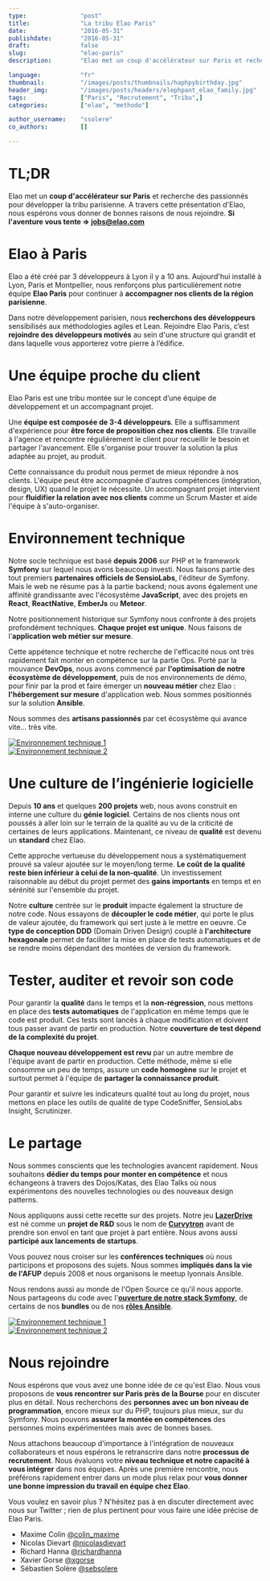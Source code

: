 ```yaml
---
type:               "post"
title:              "La tribu Elao Paris"
date:               "2016-05-31"
publishdate:        "2016-05-31"
draft:              false
slug:               "elao-paris"
description:        "Elao met un coup d'accélérateur sur Paris et recherche des passionnés pour développer la tribu parisienne. A travers cette présentation d'Elao, nous espérons vous donner de bonnes raisons de nous rejoindre."

language:           "fr"
thumbnail:          "/images/posts/thumbnails/haphpybirthday.jpg"
header_img:         "/images/posts/headers/elephpant_elao_family.jpg"
tags:               ["Paris", "Recrutement", "Tribu",]
categories:         ["elao", "methodo"]

author_username:    "ssolere"
co_authors:         []

---
```


# TL;DR 

Elao met un **coup d'accélérateur sur Paris** et recherche des passionnés pour développer la tribu parisienne. A travers cette présentation d'Elao, nous espérons vous donner de bonnes raisons de nous rejoindre. **Si l'aventure vous tente => [jobs@elao.com](mailto:jobs@elao.com)** <!--more-->

# Elao à Paris

Elao a été créé par 3 développeurs à Lyon il y a 10 ans. Aujourd'hui installé à Lyon, Paris et Montpellier, nous renforçons plus particulièrement notre équipe **Elao Paris**  pour continuer à **accompagner nos clients de la région parisienne**.

Dans notre développement parisien, nous **recherchons des développeurs** sensibilisés aux méthodologies agiles et Lean. Rejoindre Elao Paris, c’est **rejoindre des développeurs motivés** au sein d'une structure qui grandit et dans laquelle vous apporterez votre pierre à l’édifice.

# Une équipe proche du client

Elao Paris est une tribu montée sur le concept d’une équipe de développement et un accompagnant projet. 

Une **équipe est composée de 3-4 développeurs**. Elle a suffisamment d'expérience pour **être force de proposition chez nos clients**. Elle travaille à l'agence et rencontre régulièrement le client pour recueillir le besoin et partager l'avancement. Elle s'organise pour trouver la solution la plus adaptée au projet, au produit.

Cette connaissance du produit nous permet de mieux répondre à nos clients. L'équipe peut être accompagnée d'autres compétences (intégration, design, UX) quand le projet le nécessite. Un accompagnant projet intervient pour **fluidifier la relation avec nos clients** comme un Scrum Master et aide l'équipe à s'auto-organiser.

# Environnement technique

Notre socle technique est basé **depuis 2006** sur PHP et le framework **Symfony** sur lequel nous avons beaucoup investi. Nous faisons partie des tout premiers **partenaires officiels de SensioLabs**, l'éditeur de Symfony. Mais le web ne résume pas à la partie backend; nous avons également une affinité grandissante avec l'écosystème **JavaScript**, avec des projets en **React**, **ReactNative**, **EmberJs** ou **Meteor**.

Notre positionnement historique sur Symfony nous confronte à des projets profondément techniques. **Chaque projet est unique**. Nous faisons de l'**application web métier sur mesure**. 

Cette appétence technique et notre recherche de l'efficacité nous ont très rapidement fait monter en compétence sur la partie Ops. Porté par la mouvance **DevOps**, nous avons commencé par **l'optimisation de notre écosystème de développement**, puis de nos environnements de démo, pour finir par la prod et faire émerger un **nouveau métier** chez Elao : **l'hébergement sur mesure** d'application web. Nous sommes positionnés sur la solution **Ansible**.

Nous sommes des **artisans passionnés** par cet écosystème qui avance vite… très vite.

<div class=row>
    <div class="col-lg-6 col-md-6 col-sm-6 col-xs-6">
        <a href="/fr/images/posts/2016/tech-environment-1.jpg">
            <img alt="Environnement technique 1" src="/fr/images/posts/2016/tech-environment-1.jpg" />
        </a>
    </div>
    <div class="col-lg-6 col-md-6 col-sm-6 col-xs-6">
        <a href="/fr/images/posts/2016/tech-environment-2.jpg">
            <img alt="Environnement technique 2" src="/fr/images/posts/2016/tech-environment-2.jpg" />
        </a>
    </div>
</div>

# Une culture de l’ingénierie logicielle

Depuis **10 ans** et quelques **200 projets** web, nous avons construit en interne une culture du **génie logiciel**. Certains de nos clients nous ont poussés à aller loin sur le terrain de la qualité au vu de la criticité de certaines de leurs applications. Maintenant, ce niveau de **qualité** est devenu un **standard** chez Elao.

Cette approche vertueuse du développement nous a systématiquement prouvé sa valeur ajoutée sur le moyen/long terme. **Le coût de la qualité reste bien inférieur à celui de la non-qualité**. Un investissement raisonnable au début du projet permet des **gains importants** en temps et en sérénité sur l'ensemble du projet.

Notre **culture** centrée sur le **produit** impacte également la structure de notre code. Nous essayons de **découpler le code métier**, qui porte le plus de valeur ajoutée, du framework qui sert juste à le mettre en oeuvre. Ce **type de conception DDD** (Domain Driven Design) couplé à **l'architecture hexagonale** permet de faciliter la mise en place de tests automatiques et de se rendre moins dépendant des montées de version du framework.

# Tester, auditer et revoir son code

Pour garantir la **qualité** dans le temps et la **non-régression**, nous mettons en place des **tests automatiques** de l'application en même temps que le code est produit. Ces tests sont lancés à chaque modification et doivent tous passer avant de partir en production. Notre **couverture de test dépend de la complexité du projet**.

**Chaque nouveau développement est revu** par un autre membre de l'équipe avant de partir en production. Cette méthode, même si elle consomme un peu de temps, assure un **code homogène** sur le projet et surtout permet à l'équipe de **partager la connaissance produit**.

Pour garantir et suivre les indicateurs qualité tout au long du projet, nous mettons en place les outils de qualité de type CodeSniffer, SensioLabs Insight, Scrutinizer.

# Le partage

Nous sommes conscients que les technologies avancent rapidement. Nous souhaitons **dédier du temps pour monter en compétence** et nous échangeons à travers des Dojos/Katas, des Elao Talks où nous expérimentons des nouvelles technologies ou des nouveaux design patterns.

Nous appliquons aussi cette recette sur des projets. Notre jeu **[LazerDrive](http://www.lazerdrive.io/)** est né comme un **projet de R&D** sous le nom de **[Curvytron](http://www.curvytron.com)** avant de prendre son envol en tant que projet à part entière. Nous avons aussi **participé aux lancements de startups**.

Vous pouvez nous croiser sur les **conférences techniques** où nous participons et proposons des sujets. Nous sommes **impliqués dans la vie de l'AFUP** depuis 2008 et nous organisons le meetup lyonnais Ansible. 

Nous rendons aussi au monde de l'Open Source ce qu'il nous apporte. Nous partageons du code avec l'**[ouverture de notre stack Symfony](https://github.com/Elao/symfony-standard)**, de certains de nos **bundles** ou de nos **[rôles Ansible](https://github.com/Manala)**.

<div class=row>
    <div class="col-lg-6 col-md-6 col-sm-6 col-xs-6">
        <a href="/fr/images/posts/2016/xgorse-talk.jpg">
            <img alt="Environnement technique 1" src="/fr/images/posts/2016/xgorse-talk.jpg" />
        </a>
    </div>
    <div class="col-lg-6 col-md-6 col-sm-6 col-xs-6">
        <a href="/fr/images/posts/2016/lazerdrive-blend.jpg">
            <img alt="Environnement technique 2" src="/fr/images/posts/2016/lazerdrive-blend.jpg" />
        </a>
    </div>
</div>

# Nous rejoindre

Nous espérons que vous avez une bonne idée de ce qu'est Elao. Nous vous proposons de **vous rencontrer sur Paris près de la Bourse** pour en discuter plus en détail. Nous recherchons des **personnes avec un bon niveau de programmation**, encore mieux sur du PHP, toujours plus mieux, sur du Symfony. Nous pouvons **assurer la montée en compétences** des personnes moins expérimentées mais avec de bonnes bases.

Nous attachons beaucoup d'importance à l'intégration de nouveaux collaborateurs et nous espérons le retranscrire dans notre **processus de recrutement**. Nous évaluons votre **niveau technique et notre capacité à vous intégrer** dans nos équipes. Après une première rencontre, nous préférons rapidement entrer dans un mode plus relax pour **vous donner une bonne impression du travail en équipe chez Elao**.

Vous voulez en savoir plus ? N'hésitez pas à en discuter directement avec nous sur Twitter ; rien de plus pertinent pour vous faire une idée précise de Elao Paris.

* Maxime Colin [@colin_maxime](https://twitter.com/colin_maxime)
* Nicolas Dievart [@nicolasdievart](https://twitter.com/nicolasdievart)
* Richard Hanna [@richardhanna](https://twitter.com/richardhanna)
* Xavier Gorse [@xgorse](https://twitter.com/xgorse)
* Sébastien Solère [@sebsolere](https://twitter.com/sebsolere)
